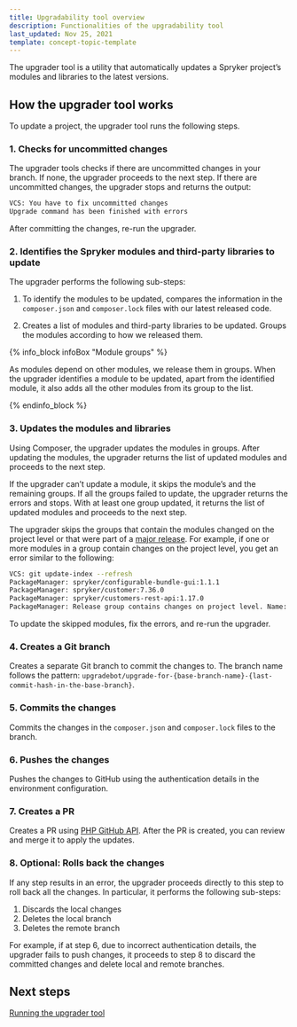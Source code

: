 ```yaml
---
title: Upgradability tool overview
description: Functionalities of the upgradability tool
last_updated: Nov 25, 2021
template: concept-topic-template
---
```




The upgrader tool is a utility that automatically updates a Spryker project’s modules and libraries to the latest versions.



## How the upgrader tool works

To update a project, the upgrader tool runs the following steps.

### 1. Checks for uncommitted changes

The upgrader tools checks if there are uncommitted changes in your branch. If none, the upgrader proceeds to the next step. If there are uncommitted changes, the upgrader stops and returns the output:

```bash
VCS: You have to fix uncommitted changes
Upgrade command has been finished with errors
```

After committing the changes, re-run the upgrader.

### 2. Identifies the Spryker modules and third-party libraries to update

The upgrader performs the following sub-steps:

1. To identify the modules to be updated, compares the information in the `composer.json` and `composer.lock` files with our latest released code.

2. Creates a list of modules and third-party libraries to be updated. Groups the modules according to how we released them.

{% info_block infoBox "Module groups" %}

As modules depend on other modules, we release them in groups. When the upgrader identifies a module to be updated, apart from the identified module, it also adds all the other modules from its group to the list.

{% endinfo_block %}



### 3. Updates the modules and libraries

Using Composer, the upgrader updates the modules in groups. After updating the modules, the upgrader returns the list of updated modules and proceeds to the next step.

If the upgrader can’t update a module, it skips the module’s and the remaining groups. If all the groups failed to update, the upgrader returns the errors and stops. With at least one group updated, it returns the list of updated modules and proceeds to the next step.

The upgrader skips the groups that contain the modules changed on the project level or that were part of a [major release](/docs/scos/dev/architecture/module-api/semantic-versioning-major-vs.-minor-vs.-patch-release.html#what-is-a-major-release). For example, if one or more modules in a group contain changes on the project level, you get an error similar to the following:

```bash
VCS: git update-index --refresh
PackageManager: spryker/configurable-bundle-gui:1.1.1
PackageManager: spryker/customer:7.36.0
PackageManager: spryker/customers-rest-api:1.17.0
PackageManager: Release group contains changes on project level. Name: SUPESC-163 Shopping List Page Optimisation [Remove unused requests]
```

To update the skipped modules, fix the errors, and re-run the upgrader.

### 4. Creates a Git branch

Creates a separate Git branch to commit the changes to. The branch name follows the pattern: `upgradebot/upgrade-for-{base-branch-name}-{last-commit-hash-in-the-base-branch}`.

### 5. Commits the changes

Commits the changes in the `composer.json` and `composer.lock` files to the branch.

### 6. Pushes the changes

Pushes the changes to GitHub using the authentication details in the environment configuration.

### 7. Creates a PR

Creates a PR using [PHP GitHub API](https://github.com/KnpLabs/php-github-api). After the PR is created, you can review and merge it to apply the updates.

### 8. Optional: Rolls back the changes

If any step results in an error, the upgrader proceeds directly to this step to roll back all the changes. In particular, it performs the following sub-steps:

1. Discards the local changes
2. Deletes the local branch
3. Deletes the remote branch


For example, if at step 6, due to incorrect authentication details, the upgrader fails to push changes, it proceeds to step 8 to discard the committed changes and delete local and remote branches.



## Next steps

[Running the upgrader tool](/docs/scos/dev/upgradability-services/running-the-upgrader-tool.html)
